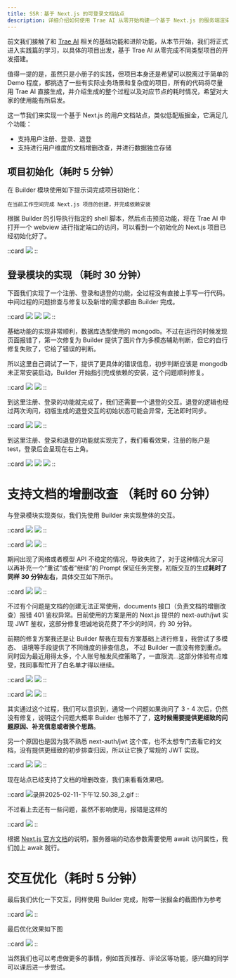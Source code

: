 ```yaml
---
title: SSR：基于 Next.js 的可登录文档站点
description: 详细介绍如何使用 Trae AI 从零开始构建一个基于 Next.js 的服务端渲染文档站点，包含用户注册、登录和文档管理功能。
---
```


前文我们接触了和 [Trae AI](https://www.trae.ai/?utm_source=juejin&utm_medium=juejin_trae&utm_campaign=trae_book) 相关的基础功能和进阶功能，从本节开始，我们将正式进入实践篇的学习，以具体的项目出发，基于 Trae AI 从零完成不同类型项目的开发搭建。

值得一提的是，虽然只是小册子的实践，但项目本身还是希望可以脱离过于简单的 Demo 程度，都挑选了一些有实际业务场景和复杂度的项目，所有的代码将尽量用 Trae AI 直接生成，并介绍生成的整个过程以及对应节点的耗时情况，希望对大家的使用能有所启发。

这一节我们来实现一个基于 Next.js 的用户文档站点，类似低配版掘金，它满足几个功能：

-   支持用户注册、登录、退登
-   支持进行用户维度的文档增删改查，并进行数据独立存储

## 项目初始化（耗时 5 分钟）

在 Builder 模块使用如下提示词完成项目初始化：

```
在当前工作空间完成 Next.js 项目的创建，并完成依赖安装
```

根据 Builder 的引导执行指定的 shell 脚本，然后点击预览功能，将在 Trae AI 中打开一个 webview 进行指定端口的访问，可以看到一个初始化的 Next.js 项目已经初始化好了。

::card
![](https://p3-juejin.byteimg.com/tos-cn-i-k3u1fbpfcp/b52b51c40c2442698f1724a97ae67999~tplv-k3u1fbpfcp-jj-mark:0:0:0:0:q75.image#?w=3840&h=2110&s=718280&e=png&b=1b1d22)
::

## 登录模块的实现 （耗时 30 分钟）

下面我们实现了一个注册、登录和退登的功能，全过程没有直接上手写一行代码。中间过程的问题排查与修复以及新增的需求都由 Builder 完成。

::card
![](https://p3-juejin.byteimg.com/tos-cn-i-k3u1fbpfcp/e094774370104c479674c080e75a8b66~tplv-k3u1fbpfcp-jj-mark:0:0:0:0:q75.image#?w=1114&h=1586&s=357485&e=png&b=212329)
![](https://p3-juejin.byteimg.com/tos-cn-i-k3u1fbpfcp/a480ad8a750544a49c098dd53e24d18d~tplv-k3u1fbpfcp-jj-mark:0:0:0:0:q75.image#?w=1114&h=1618&s=372444&e=png&b=1a1d21)
![](https://p3-juejin.byteimg.com/tos-cn-i-k3u1fbpfcp/40b8bd18bf954f2a8b5ba125cadfe72d~tplv-k3u1fbpfcp-jj-mark:0:0:0:0:q75.image#?w=1114&h=1508&s=323807&e=png&b=1b1d22)
::

基础功能的实现非常顺利，数据库选型使用的 mongodb。不过在运行的时候发现页面报错了，第一次修复为 Builder 提供了图片作为多模态辅助判断，但它的自行修复失败了，它给了错误的判断。

所以这里自己调试了一下，提供了更具体的错误信息，初步判断应该是 mongodb 未正常安装启动，Builder 开始指引完成依赖的安装，这个问题顺利修复。

::card
![](https://p3-juejin.byteimg.com/tos-cn-i-k3u1fbpfcp/d4d3e4fb6a864a839b81f4728ee96479~tplv-k3u1fbpfcp-jj-mark:0:0:0:0:q75.image#?w=1132&h=1618&s=361791&e=png&b=1b1d22)
![](https://p3-juejin.byteimg.com/tos-cn-i-k3u1fbpfcp/6eb6f8feb89f4034b8ac2a3d835ca4e0~tplv-k3u1fbpfcp-jj-mark:0:0:0:0:q75.image#?w=1110&h=1656&s=335671&e=png&b=22252b)
::

到这里注册、登录的功能就完成了，我们还需要一个退登的交互。退登的逻辑也经过两次询问，初版生成的退登交互的初始状态可能会异常，无法即时同步。

::card
![](https://p3-juejin.byteimg.com/tos-cn-i-k3u1fbpfcp/80751b5900fa4e078731bd5e143d487e~tplv-k3u1fbpfcp-jj-mark:0:0:0:0:q75.image#?w=1106&h=1628&s=366477&e=png&b=1d2025)
![](https://p3-juejin.byteimg.com/tos-cn-i-k3u1fbpfcp/57ae30c8a9f3400e8a8fddfd5f6ad70f~tplv-k3u1fbpfcp-jj-mark:0:0:0:0:q75.image#?w=1128&h=1000&s=262632&e=png&b=191b1f)
::

到这里注册、登录和退登的功能就实现完了，我们看看效果，注册的账户是 test，登录后会呈现在右上角。

::card
![](https://p3-juejin.byteimg.com/tos-cn-i-k3u1fbpfcp/8d7fb05711324cc7a6295b1bf90c15ce~tplv-k3u1fbpfcp-jj-mark:0:0:0:0:q75.image#?w=974&h=884&s=44491&e=png&b=fefefe)
![](https://p3-juejin.byteimg.com/tos-cn-i-k3u1fbpfcp/1221517419784f65807d34734745aa8a~tplv-k3u1fbpfcp-jj-mark:0:0:0:0:q75.image#?w=1048&h=1142&s=52954&e=png&b=fefefe)
![](https://p3-juejin.byteimg.com/tos-cn-i-k3u1fbpfcp/00d511710589410082fc0262817c4a61~tplv-k3u1fbpfcp-jj-mark:0:0:0:0:q75.image#?w=1882&h=1630&s=85541&e=png&b=ffffff)
::

# 支持文档的增删改查 （耗时 60 分钟）

与登录模块实现类似，我们先使用 Builder 来实现整体的交互。

::card
![](https://p3-juejin.byteimg.com/tos-cn-i-k3u1fbpfcp/6a312aed0941412e86f3643411cf02e5~tplv-k3u1fbpfcp-jj-mark:0:0:0:0:q75.image#?w=1122&h=1632&s=371253&e=png&b=1f2127)
![](https://p3-juejin.byteimg.com/tos-cn-i-k3u1fbpfcp/e979b32816684cb998a3b0ee35bee39e~tplv-k3u1fbpfcp-jj-mark:0:0:0:0:q75.image#?w=1124&h=1404&s=272050&e=png&b=202329)
::

::card
![](https://p3-juejin.byteimg.com/tos-cn-i-k3u1fbpfcp/4d8d7569d14a48d49200bc74ac6aae3b~tplv-k3u1fbpfcp-jj-mark:0:0:0:0:q75.image#?w=1116&h=1578&s=403876&e=png&b=1d1f24)
![](https://p3-juejin.byteimg.com/tos-cn-i-k3u1fbpfcp/e12447131d9347f190895192b9c0d05f~tplv-k3u1fbpfcp-jj-mark:0:0:0:0:q75.image#?w=1106&h=1128&s=286924&e=png&b=1c1e23)
::

期间出现了网络或者模型 API 不稳定的情况，导致失败了，对于这种情况大家可以再补充一个“重试”或者“继续”的 Prompt 保证任务完整，初版交互的生成**耗时了同样 30 分钟左右**，具体交互如下所示。

::card
![](https://p3-juejin.byteimg.com/tos-cn-i-k3u1fbpfcp/5e697192e9bd4f9e9ba42757586f46fa~tplv-k3u1fbpfcp-jj-mark:0:0:0:0:q75.image#?w=3808&h=1864&s=308608&e=png&b=ffffff)
![](https://p3-juejin.byteimg.com/tos-cn-i-k3u1fbpfcp/03ac1f0214f8421ebc2c45f3bb34bbe1~tplv-k3u1fbpfcp-jj-mark:0:0:0:0:q75.image#?w=1886&h=1866&s=106884&e=png&b=ffffff)
::

不过有个问题是文档的创建无法正常使用，documents 接口（负责文档的增删改查）报错 401 鉴权异常。目前使用的方案是用的 Next.js 提供的 next-auth/jwt 实现 JWT 鉴权，这部分修复坦诚地说花费了不少的时间，约 30 分钟。

前期的修复方案我还是让 Builder 帮我在现有方案基础上进行修复，我尝试了多模态、 语境等手段提供了不同维度的排查信息， 不过 Builder 一直没有修到重点。同时因为最近用得太多，个人账号触发风控策略了，一直限流...这部分体验有点难受，找同事帮忙开了白名单才得以继续。

::card
![](https://p3-juejin.byteimg.com/tos-cn-i-k3u1fbpfcp/9287c3e856c9437c88d2a5fb4cfa96d1~tplv-k3u1fbpfcp-jj-mark:0:0:0:0:q75.image#?w=1128&h=1204&s=331037&e=png&b=1a1c21)
![](https://p3-juejin.byteimg.com/tos-cn-i-k3u1fbpfcp/d134f24cd9ba4c2fba06f028b8813ad1~tplv-k3u1fbpfcp-jj-mark:0:0:0:0:q75.image#?w=1134&h=1402&s=261136&e=png&b=1d1f24)
::

::card
![](https://p3-juejin.byteimg.com/tos-cn-i-k3u1fbpfcp/25aa23fd07b849ebbd620b208b1d0bb0~tplv-k3u1fbpfcp-jj-mark:0:0:0:0:q75.image#?w=1102&h=1316&s=364502&e=png&b=1c1e23)
![](https://p3-juejin.byteimg.com/tos-cn-i-k3u1fbpfcp/b78de57c2c1a4966a6635da7dc6c6fb6~tplv-k3u1fbpfcp-jj-mark:0:0:0:0:q75.image#?w=1096&h=1658&s=397919&e=png&b=1c1e23)
::

其实通过这个过程，我们可以意识到，通常一个问题如果询问了 3 - 4 次后，仍然没有修复，说明这个问题大概率 Builder 也解不了了，**这时候需要提供更细致的问题原因、补充信息或者换个思路**。

另一个原因也是因为我不熟悉 next-auth/jwt 这个库，也不太想专门去看它的文档，没有提供更细致的初步排查归因，所以让它换了常规的 JWT 实现。

::card
![](https://p3-juejin.byteimg.com/tos-cn-i-k3u1fbpfcp/143ad4e157a849898a6bba1884e668b7~tplv-k3u1fbpfcp-jj-mark:0:0:0:0:q75.image#?w=1128&h=1640&s=408556&e=png&b=1b1d22)
![](https://p3-juejin.byteimg.com/tos-cn-i-k3u1fbpfcp/c9703f6ece3b407e97935842f1140c0b~tplv-k3u1fbpfcp-jj-mark:0:0:0:0:q75.image#?w=1090&h=1054&s=245507&e=png&b=1a1c21)
::

现在站点已经支持了文档的增删改查，我们来看看效果吧。

::card
![录屏2025-02-11-下午12.50.38_2.gif](https://p6-juejin.byteimg.com/tos-cn-i-k3u1fbpfcp/92972d47dd3e4c50b0acfdcebab661a9~tplv-k3u1fbpfcp-jj-mark:0:0:0:0:q75.image#?w=3840&h=2160&s=16787727&e=gif&f=1616&b=f9f6f0)
::

不过看上去还有一些问题，虽然不影响使用，报错是这样的

::card
![](https://p3-juejin.byteimg.com/tos-cn-i-k3u1fbpfcp/5ff3fbbbcb314ae8b6dd97b7a070eba3~tplv-k3u1fbpfcp-jj-mark:0:0:0:0:q75.image#?w=780&h=162&s=26937&e=png&b=181a1e)
::

根据 [Next.js 官方文档](https://nextjs.org/docs/messages/sync-dynamic-apis)的说明，服务器端的动态参数需要使用 await 访问属性，我们加上 await 就行。

# 交互优化（耗时 5 分钟）

最后我们优化一下交互，同样使用 Builder 完成，附带一张掘金的截图作为参考

::card
![](https://p3-juejin.byteimg.com/tos-cn-i-k3u1fbpfcp/f49ddf26d4f147b6b8a85a11d98caacc~tplv-k3u1fbpfcp-jj-mark:0:0:0:0:q75.image#?w=572&h=858&s=156005&e=png&b=1d2025)
::

最后优化效果如下图

::card
![](https://p3-juejin.byteimg.com/tos-cn-i-k3u1fbpfcp/8d5fb34bef804ba080d0b7997c513fea~tplv-k3u1fbpfcp-jj-mark:0:0:0:0:q75.image#?w=1903&h=933&s=112373&e=png&b=f8f9fa)
::

当然我们也可以考虑做更多的事情，例如首页推荐、评论区等功能，感兴趣的同学可以课后进一步尝试。
